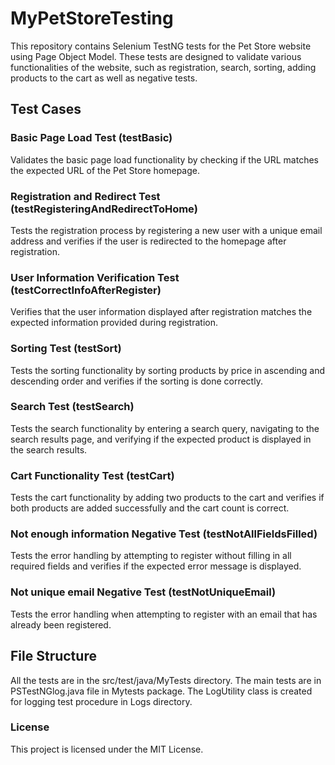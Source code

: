 # MyPetStoreTesting
This repository contains Selenium TestNG tests for the Pet Store website using Page Object Model. These tests are designed to validate various functionalities of the website, such as registration, search, sorting, adding products to the cart as well as negative tests.

## Test Cases
### Basic Page Load Test (testBasic)
Validates the basic page load functionality by checking if the URL matches the expected URL of the Pet Store homepage.

### Registration and Redirect Test (testRegisteringAndRedirectToHome)
Tests the registration process by registering a new user with a unique email address and verifies if the user is redirected to the homepage after registration.

### User Information Verification Test (testCorrectInfoAfterRegister)
Verifies that the user information displayed after registration matches the expected information provided during registration.

### Sorting Test (testSort)
Tests the sorting functionality by sorting products by price in ascending and descending order and verifies if the sorting is done correctly.

### Search Test (testSearch)
Tests the search functionality by entering a search query, navigating to the search results page, and verifying if the expected product is displayed in the search results.

### Cart Functionality Test (testCart)
Tests the cart functionality by adding two products to the cart and verifies if both products are added successfully and the cart count is correct.

### Not enough information Negative Test (testNotAllFieldsFilled)
Tests the error handling by attempting to register without filling in all required fields and verifies if the expected error message is displayed.

### Not unique email Negative Test (testNotUniqueEmail)
Tests the error handling when attempting to register with an email that has already been registered.

## File Structure
All the tests are in the src/test/java/MyTests directory. The main tests are in PSTestNGlog.java file in Mytests package. The LogUtility class is created for logging test procedure in Logs directory.

### License
This project is licensed under the MIT License.